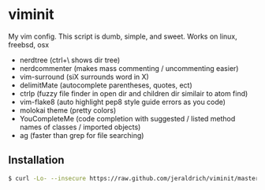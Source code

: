 # viminit
My vim config. This script is dumb, simple, and sweet. Works on linux, freebsd, osx

- nerdtree (ctrl+\ shows dir tree)
- nerdcommenter (makes mass commenting / uncommenting easier)
- vim-surround (siX surrounds word in X)
- delimitMate (autocomplete parentheses, quotes, ect)
- ctrlp (fuzzy file finder in open dir and children dir similair to atom find)
- vim-flake8 (auto highlight pep8 style guide errors as you code)
- molokai theme (pretty colors)
- YouCompleteMe (code completion with suggested / listed method names of classes / imported objects)
- ag (faster than grep for file searching)

## Installation
```bash
$ curl -Lo- --insecure https://raw.github.com/jeraldrich/viminit/master/viminit.sh | bash
```

